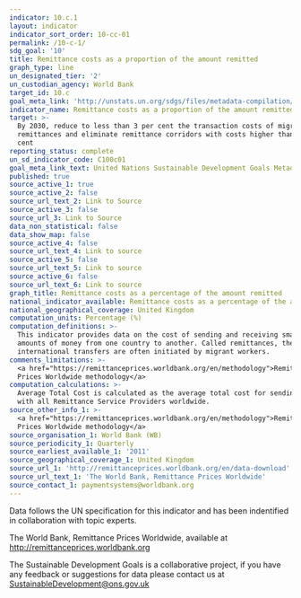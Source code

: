 ```yaml
---
indicator: 10.c.1
layout: indicator
indicator_sort_order: 10-cc-01
permalink: /10-c-1/
sdg_goal: '10'
title: Remittance costs as a proportion of the amount remitted
graph_type: line
un_designated_tier: '2'
un_custodian_agency: World Bank
target_id: 10.c
goal_meta_link: 'http://unstats.un.org/sdgs/files/metadata-compilation/Metadata-Goal-10.pdf'
indicator_name: Remittance costs as a proportion of the amount remitted
target: >-
  By 2030, reduce to less than 3 per cent the transaction costs of migrant
  remittances and eliminate remittance corridors with costs higher than 5 per
  cent
reporting_status: complete
un_sd_indicator_code: C100c01
goal_meta_link_text: United Nations Sustainable Development Goals Metadata (pdf 564kB)
published: true
source_active_1: true
source_active_2: false
source_url_text_2: Link to Source
source_active_3: false
source_url_3: Link to Source
data_non_statistical: false
data_show_map: false
source_active_4: false
source_url_text_4: Link to source
source_active_5: false
source_url_text_5: Link to source
source_active_6: false
source_url_text_6: Link to source
graph_title: Remittance costs as a percentage of the amount remitted
national_indicator_available: Remittance costs as a percentage of the amount remitted
national_geographical_coverage: United Kingdom
computation_units: Percentage (%)
computation_definitions: >-
  This indicator provides data on the cost of sending and receiving small
  amounts of money from one country to another. Called remittances, these
  international transfers are often initiated by migrant workers.
comments_limitations: >-
  <a href="https://remittanceprices.worldbank.org/en/methodology">Remittance
  Prices Worldwide methodology</a>
computation_calculations: >-
  Average Total Cost is calculated as the average total cost for sending USD 200
  with all Remittance Service Providers worldwide.
source_other_info_1: >-
  <a href="https://remittanceprices.worldbank.org/en/methodology">Remittance
  Prices Worldwide methodology</a>
source_organisation_1: World Bank (WB)
source_periodicity_1: Quarterly
source_earliest_available_1: '2011'
source_geographical_coverage_1: United Kingdom
source_url_1: 'http://remittanceprices.worldbank.org/en/data-download'
source_url_text_1: 'The World Bank, Remittance Prices Worldwide'
source_contact_1: paymentsystems@worldbank.org
---
```

Data follows the UN specification for this indicator and has been indentified in collaboration with topic experts.

The World Bank, Remittance Prices Worldwide, available at http://remittanceprices.worldbank.org

The Sustainable Development Goals is a collaborative project, if you have any feedback or suggestions for data please contact us at <SustainableDevelopment@ons.gov.uk>
